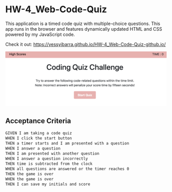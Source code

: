 # HW-4_Web-Code-Quiz

This application is a timed code quiz with multiple-choice questions. This app runs in the browser and features dynamically updated HTML and CSS powered by my JavaScript code.

Check it out: https://yessyibarra.github.io/HW-4_Web-Code-Quiz-github.io/ 

![](quiz.png)















## Acceptance Criteria

```
GIVEN I am taking a code quiz
WHEN I click the start button
THEN a timer starts and I am presented with a question
WHEN I answer a question
THEN I am presented with another question
WHEN I answer a question incorrectly
THEN time is subtracted from the clock
WHEN all questions are answered or the timer reaches 0
THEN the game is over
WHEN the game is over
THEN I can save my initials and score
